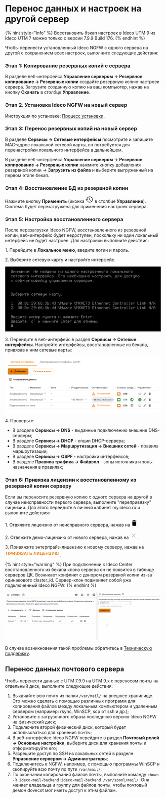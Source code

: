 # Перенос данных и настроек на другой сервер

{% hint style="info" %}
Восстановить бэкап настроек в Ideco UTM 9 из Ideco UTM 7 можно только с версии 7.9.9 Build 176.
{% endhint %}

Чтобы перенести установленный Ideco NGFW с одного сервера на другой с сохранением всех настроек, выполните следующие действия:

### Этап 1: Копирование резервных копий с сервера

В разделе веб-интерфейса **Управление сервером -> Резервное копирование -> Резервные копии** создайте резервную копию настроек сервера. Загрузите созданную копию на ваш компьютер, нажав на кнопку **Скачать** в столбце **Управление**.

### Этап 2. Установка Ideco NGFW на новый сервер

Инструкция по установке: [Процесс установки](/installation/installation-process.md).

### Этап 3: Перенос резервных копий на новый сервер

В разделе **Сервисы -> Сетевые интерфейсы** посмотрите и запишите MAC-адрес локальной сетевой карты, он потребуется для перенастройки локального интерфейса в дальнейшем.

В разделе веб-интерфейса **Управление сервером -> Резервное копирование -> Резервные копии** нажмите кнопку добавления резервной копии -> **Загрузить из файла** и выберите выгруженный на первом этапе бекап.

### Этап 4: Восстановление БД из резервной копии

Нажмите кнопку **Применить** (иконка ![manage-backup.png](/.gitbook/assets/manage-backup.png) в столбце **Управление**). Система будет перезагружена для применения настроек сервера.

### Этап 5: Настройка восстановленного сервера

После перезагрузки Ideco NGFW, восстановленного из резервной копии, веб-интерфейс будет недоступен, поскольку ни один локальный интерфейс не будет настроен. Для настройки выполните действия:

1\. Перейдите в **Локальное меню**, введите логин и пароль.

2\. Выберите сетевую карту и настройте интерфейс.

![](/.gitbook/assets/transferring-data-to-another-server.png)

3\. Перейдите в веб-интерфейс в раздел **Сервисы -> Сетевые интерфейсы**. Настройте интерфейсы, восстановленные из бекапа, привязав к ним сетевые карты:

![](/.gitbook/assets/transferring-data-to-another-server1.png)

4\. Проверьте:

* В разделе **Сервисы -> DNS** - выданные подключению внешние DNS-серверы;
* В разделе **Сервисы -> DHCP** - опции DHCP-сервера;
* В разделе **Сервисы -> Маршрутизация -> Внешних сетей** - правила маршрутизации;
* В разделе **Сервисы -> OSPF** - настройки интерфейсов;
* В разделе **Правила трафика -> Файрвол** - зоны источника и зоны назначения в правилах;

### Этап 6: Привязка лицензии к восстановленному из резервной копии серверу

Если вы переносите резервную копию с одного сервера на другой в случае неисправности первого сервера, выполните "перепривязку" лицензии. Для этого перейдите в личный кабинет my.ideco.ru и выполните действия:

1\. Отвяжите лицензию от неисправного сервера, нажав на ![](/.gitbook/assets/delete_icon.png).

2\. Отвяжите демо-лицензию от нового сервера, нажав на ![](/.gitbook/assets/icon-cross.png).

3\. Привяжите энтерпрайз-лицензию к новому серверу, нажав на ![](/.gitbook/assets/icon-lk-licens.png).

{% hint style="warning" %}
При подключении к Ideco Center восстановленного из бекапа клона сервера он не появится в таблице серверов ЦК. Возникает конфликт с донором резервной копии из-за одинакового claster_id. Сервер-клон подменяет собой уже подключенный Ideco NGFW:
{% endhint %}

![](/.gitbook/assets/transferring-data-to-another-server.gif)

В случае возникновения такой проблемы обратитесь в [Техническую поддержку](/general/technical-support.md).

## Перенос данных почтового сервера

Чтобы перенести данные с UTM 7.9.9 на UTM 9.x с переносом почты на отдельный диск, выполните следующие действия:

1. Выкачайте всю почту из папки `/var/mail/` на внешнее хранилище. Это можно сделать с помощью различных программ для копирования файлов между локальным компьютером и удаленным сервером (например: rsync, WinSCP, scp от ssh и др.);
2. Установите с загрузочного образа последнюю версию Ideco NGFW на физический диск;
3. Подключите второй физический диск, который будет использоваться для хранения почты;
4. В веб-интерфейсе Ideco NGFW перейдите в раздел **Почтовый релей -> Основные настройки**, выберите диск для хранения почты и отформатируйте его;
5. Разрешите доступ по SSH из локальных сетей в разделе **Управление сервером -> Администраторы**;
6. Подключитесь к NGFW, например, с помощью программы WinSCP и скопируйте всю почту по пути `/var/mail/`;
7. По окончании копирования файлов почты, выполните команду `chown -R ideco-mail-backend:ideco-mail-backend /var/spool/mail/`. Она меняет владельца и группу для файлов почты, чтобы почтовый демон dovecot мог иметь доступ к этим файлам.
